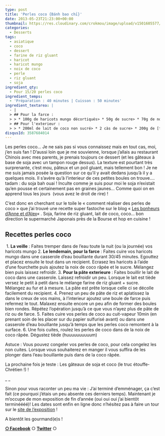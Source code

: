 ```yaml
---
type: post
title: 'Perles coco {Bánh bao chỉ}'
date: 2013-05-23T21:23:00+00:00
thumbnail: https://res.cloudinary.com/crokmou/image/upload/v1501605577/20130521_perle_coco_b--nh_bao_ch---_0012-73x110_nm5azh.jpg
categories: 
  - Desserts
tags: 
  - asiatique
  - coco
  - dessert
  - farine de riz gluant
  - haricot
  - haricot mungo
  - noix de coco
  - perle
  - riz gluant
  - soja
ingredient_qty: 
  - Pour 15/20 perles coco
ingredient_temps: 
  - 'Préparation : 40 minutes | Cuisson : 50 minutes'
ingredient_textarea: |
  - |
  > ## Pour la farce :
  > > * 100g de haricots mungo décortiqués> * 50g de sucre> * 70g de noix de coco rapée + pour rouler les perles dedans à la fin
  > ## Pour l'exterieur :
  > > * 200ml de lait de coco non sucré> * 2 càs de sucre> * 200g de [farine de riz gluant](http://pimentrouge.co/farines-chapelures/623-farine-de-riz-gluant-400g-cock.html)
disqusId: 3587684014
---
```


Les perles coco… Je ne sais pas si vous connaissez mais en tout cas, moi, j’en suis fan ! D’aussi loin que je me souvienne, lorsque j’allais au restaurant Chinois avec mes parents, je prenais toujours ce dessert (et les gâteaux à base de soja avec un tampon rouge dessus). La texture est pourtant très surprenante, c’est mou, pâteux et un poil gluant, mais tellement bon ! Je ne me suis jamais posée la question sur ce qu’il y avait dedans jusqu’à il y a quelques mois. Il s’avère qu’à l’interieur de ces petites boules on trouve…. tadam : du soja bah ouai ! Inculte comme je suis pour moi le soja n’existait qu’en pousse et certainement pas en graines jaunes… Comme quoi on en apprend tous les jours  (vous avez le droit de rire) !

C’est donc en cherchant sur le toile le « comment réaliser des perles de coco » que j’ai trouvé une recette super fastoche sur le blog « [Les bonheurs d’Anne et d’Alex](http://www.lesbonheurs.fr/2013/02/perles-de-coco-ou-banh-bao-chi.html)« . Soja, farine de riz gluant, lait de coco, coco… bon direction le supermarché Japonais près de la Bourse et hop en cuisine !  

## **Recettes perles coco**

 1\. **La veille** : Faites tremper dans de l’eau toute la nuit (ou la journée) vos haricots mungo 2\. **Le lendemain, pour la farce** : Faites cuire vos haricots mungo dans une casserole d’eau bouillante durant 30/45 minutes. Egouttez et placez ensuite le tout dans un recipient. Ecrasez les haricots à l’aide d’une fourchette puis ajoutez la noix de coco râpée et le sucre. Mélangez bien puis laissez refroidir. 3\. **Pour la pâte exterieure** : Faites bouillir le lait de coco dans une casserole. Laissez refroidir un peu. Lorsque le lait est tiède versez le petit à petit dans le mélange farine de riz gluant + sucre. Mélangez au fur et à mesure. La pâte est prête lorsque celle ci se décolle facilement du recipient. 4\. Prenez un peu de pâte de riz et aplatissez la dans le creux de vos mains, à l’interieur ajoutez une boule de farce puis refermez le tout. Malaxez ensuite encore un peu afin de former des boules bien rondes. Répétez l’opération jusqu’à ce que vous n’ayez plus de pâte de riz ou de farce. 5\. Faites cuire vos perles de coco au cuit-vapeur 10min (en prenant soin de les placer sur du papier sulfurisé avant) ou dans une casserole d’eau bouillante jusqu’à temps que les perles coco remontent à la surface. 6\. Une fois cuites, roulez les perles de coco dans de la noix de coco râpée. Dégustez tiède (huuuuuuuuuum)   

Astuce : Vous pouvez congeler vos perles de coco, pour cela congelez les non cuites. Lorsque vous souhaiterez en manger il vous suffira de les plonger dans l’eau bouillante puis dans de la coco râpée.

La prochaine fois je teste : Les gâteaux de soja et coco (le truc étouffe-Chrétien !) !

_ _

Sinon pour vous raconter un peu ma vie : J’ai terminé d’emménager, ça c’est fait (ce pourquoi j’étais un peu absente ces derniers temps). Maintenant je m’occupe de mon exposition de fin d’année (oui oui oui j’ai bientôt terminéééé)! Les dates sont enfin en ligne donc n’hésitez pas à faire un tour sur le [site de l’exposition](http://www.expophotohelb.com/) !

A bientôt les gourmand(e)s !

[**○<span style="font-size: xx-small; margin: 0px; outline: 0px; padding: 0px;"><span style="font-family: Arial, Helvetica, sans-serif; margin: 0px; outline: 0px; padding: 0px;"> </span></span>Facebook**](https://www.facebook.com/pages/CroKMou/148093255259077) ○ [**Twitter**](https://twitter.com/Crokmou) ○